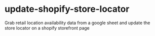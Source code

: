 # update-shopify-store-locator
Grab retail location availability data from a google sheet and update the store locator on a shopify storefront page
